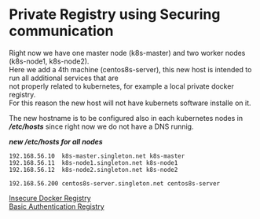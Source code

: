 # Private Registry using Securing communication

Right now we have one master node  (k8s-master) and two worker nodes (k8s-node1, k8s-node2).  
Here we add a 4th machine (centos8s-server), this new host is intended to run all additional services that are  
not properly related to kubernetes, for example a local private docker registry.  
For this reason the new host will not have kubernets software installe on it.


The new hostname is to be configured also in each kubernetes nodes in ***/etc/hosts*** since right now
we do not have a DNS runnig.

***new /etc/hosts for all nodes***
```
192.168.56.10  k8s-master.singleton.net k8s-master
192.168.56.11  k8s-node1.singleton.net k8s-node1
192.168.56.12  k8s-node2.singleton.net k8s-node2

192.168.56.200 centos8s-server.singleton.net centos8s-server
```

[Insecure Docker Registry](InsecureRegistry.md)  
[Basic Authentication Registry](BasiAuthenticationRegistry.md)  
